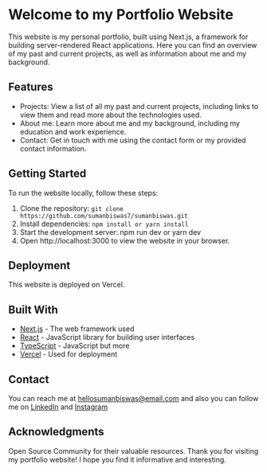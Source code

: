 # Welcome to my Portfolio Website

This website is my personal portfolio, built using Next.js, a framework for building server-rendered React applications. Here you can find an overview of my past and current projects, as well as information about me and my background.

## Features

-  Projects: View a list of all my past and current projects, including links to view them and read more about the technologies used.
-  About me: Learn more about me and my background, including my education and work experience.
-  Contact: Get in touch with me using the contact form or my provided contact information.

## Getting Started

To run the website locally, follow these steps:

1. Clone the repository: `git clone https://github.com/sumanbiswas7/sumanbiswas.git`
2. Install dependencies: `npm install or yarn install`
3. Start the development server: npm run dev or yarn dev
4. Open http://localhost:3000 to view the website in your browser.

## Deployment

This website is deployed on Vercel.

## Built With

-  [Next.js](https://nextjs.org/) - The web framework used
-  [React](https://reactjs.org/) - JavaScript library for building user interfaces
-  [TypeScript](https://www.typescriptlang.org/) - JavaScript but more
-  [Vercel](https://vercel.com/) - Used for deployment

## Contact

You can reach me at hellosumanbiswas@email.com and also you can follow me on [LinkedIn](https://www.linkedin.com/in/sumanbiswas7) and [Instagram](https://www.instagram.com/sumanbiswas7)

## Acknowledgments

Open Source Community for their valuable resources.
Thank you for visiting my portfolio website! I hope you find it informative and interesting.
